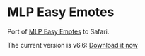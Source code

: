 MLP Easy Emotes
===============

Port of [MLP Easy Emotes][iqces] to Safari.

The current version is v6.6: [Download it now][download]

[iqces]: http://www.reddit.com/r/mylittlepony/comments/iqces/introducing_easy_emotes/
[download]: https://github.com/downloads/kballard/MLP-Easy-Emotes/MLP-Easy-Emotes-6.6.safariextz
